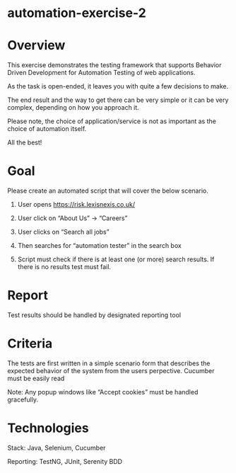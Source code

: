 # automation-exercise-2

# Overview

This exercise demonstrates the testing framework that supports Behavior Driven Development for Automation Testing of web applications. 

As the task is open-ended, it leaves you with quite a few decisions to make.

The end result and the way to get there can be very simple or it can be very complex, depending on how you approach it.

Please note, the choice of application/service is not as important as the choice of automation itself.

All the best!

# Goal

Please create an automated script that will cover the below scenario.

1.	User opens https://risk.lexisnexis.co.uk/ 

2.	User click on “About Us” -> “Careers” 

3.	User clicks on “Search all jobs”

4.	Then searches for “automation tester” in the search box 

5.	Script must check if there is at least one (or more) search results. If there is no results test must fail.

# Report

Test results should be handled by designated reporting tool

# Criteria

The tests are first written in a simple scenario form that describes the expected behavior of the system from the users perpective. 
Cucumber must be easily read 

Note: Any popup windows like “Accept cookies” must be handled gracefully. 

# Technologies

Stack: Java, Selenium, Cucumber 

Reporting: TestNG, JUnit, Serenity BDD 

